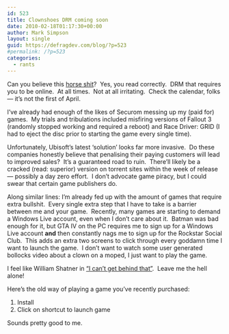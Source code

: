 ```yaml
---
id: 523
title: Clownshoes DRM coming soon
date: 2010-02-18T01:17:30+00:00
author: Mark Simpson
layout: single
guid: https://defragdev.com/blog/?p=523
#permalink: /?p=523
categories:
  - rants
---
```

Can you believe this [horse shit](http://www.rockpapershotgun.com/2010/02/17/you-maniacs/)?  Yes, you read correctly.  DRM that requires you to be online.  At all times.  Not at all irritating.  Check the calendar, folks &#8212; it&#8217;s not the first of April.

I&#8217;ve already had enough of the likes of Securom messing up my (paid for) games.  My trials and tribulations included misfiring versions of Fallout 3 (randomly stopped working and required a reboot) and Race Driver: GRID (I had to eject the disc prior to starting the game every single time).

Unfortunately, Ubisoft&#8217;s latest &#8216;solution&#8217; looks far more invasive.  Do these companies honestly believe that penalising their paying customers will lead to improved sales?  It&#8217;s a guaranteed road to ruin.  There&#8217;ll likely be a cracked (read: superior) version on torrent sites within the week of release &#8212; possibly a day zero effort.  I don&#8217;t advocate game piracy, but I could swear that certain game publishers do.

Along similar lines: I&#8217;m already fed up with the amount of games that require extra bullshit.  Every single extra step that I have to take is a barrier between me and your game.  Recently, many games are starting to demand a Windows Live account, even when I don&#8217;t care about it.  Batman was bad enough for it, but GTA IV on the PC requires me to sign up for a Windows Live account **and** then constantly nags me to sign up for the Rockstar Social Club.  This adds an extra two screens to click through every goddamn time I want to launch the game.  I don&#8217;t want to watch some user generated bollocks video about a clown on a moped, I just want to play the game.

I feel like William Shatner in [&#8220;I can&#8217;t get behind that&#8221;](http://www.youtube.com/watch?v=KM6pYG1DQ4s).  Leave me the hell alone!

Here&#8217;s the old way of playing a game you&#8217;ve recently purchased:

  1. Install
  2. Click on shortcut to launch game

Sounds pretty good to me.